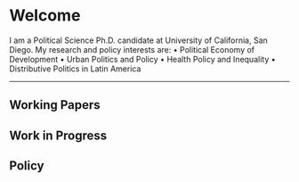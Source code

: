 # Welcome

I am a Political Science Ph.D. candidate at University of California, San Diego. 
My research and policy interests are:
•	Political Economy of Development
•	Urban Politics and Policy
•	Health Policy and Inequality
•	Distributive Politics in Latin America


<hr>

## Working Papers

## Work in Progress

## Policy 
